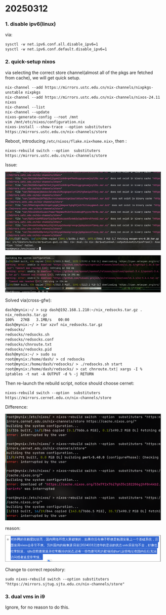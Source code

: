 # 20250312
### 1. disable ipv6(linux)
via:     

```
sysctl -w net.ipv6.conf.all.disable_ipv6=1
sysctl -w net.ipv6.conf.default.disable_ipv6=1
```

### 2. quick-setup nixos
via selecting the correct store channel(almost all of the pkgs are fetched from cache), we will get quick setup.   

```
nix-channel --add https://mirrors.ustc.edu.cn/nix-channels/nixpkgs-unstable nixpkgs
nix-channel --add https://mirrors.ustc.edu.cn/nix-channels/nixos-24.11 nixos
nix-channel --list
nix-channel --update
nixos-generate-config --root /mnt
vim /mnt/etc/nixos/configuration.nix
nixos-install --show-trace --option substituters https://mirrors.ustc.edu.cn/nix-channels/store
```
Reboot, introducing `/etc/nixos/flake.nix<home.nix>`, then :     

```
nixos-rebuild switch --option  substituters https://mirrors.ustc.edu.cn/nix-channels/store
```
Issue:    

![./images/20250312_110105_927x468.jpg](./images/20250312_110105_927x468.jpg)

![./images/20250312_111808_933x222.jpg](./images/20250312_111808_933x222.jpg)

Solved via(cross-gfw):     

```
dash@mynix:~/ > scp dash@192.168.1.210:~/nix_redsocks.tar.gz .
nix_redsocks.tar.gz                                                              100%   27KB   3.1MB/s   00:00    
dash@mynix:~/ > tar xzvf nix_redsocks.tar.gz 
redsocks/
redsocks/redsocks.sh
redsocks/redsocks.conf
redsocks/chnroute.txt
redsocks/redsocks.pid
dash@mynix:~/ > sudo su
root@mynix:/home/dash/ > cd redsocks 
root@mynix:/home/dash/redsocks/ > ./redsocks.sh start
root@mynix:/home/dash/redsocks/ > cat chnroute.txt| xargs -I % iptables -t nat -A OUTPUT -d % -j RETURN
```
Then re-launch the rebuild script, notice should choose cernet:    

```
nixos-rebuild switch --option  substituters https://mirrors.cernet.edu.cn/nix-channels/store
```

Difference:    

![./images/20250312_114601_934x640.jpg](./images/20250312_114601_934x640.jpg)

reason:   

![./images/20250312_143959_824x140.jpg](./images/20250312_143959_824x140.jpg)

Change to correct repository:     

```
sudo nixos-rebuild switch --option substituters  "https://mirrors.sjtug.sjtu.edu.cn/nix-channels/store"
```

### 3. dual vms in i9
Ignore, for no reason to do this.   
